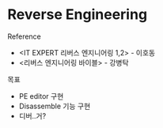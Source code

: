 Reverse Engineering
==================

Reference
+ <IT EXPERT 리버스 엔지니어링 1,2> - 이호동
+ <리버스 엔지니어링 바이블> - 강병탁

목표
+ PE editor 구현
+ Disassemble 기능 구현
+ 디버..거?
